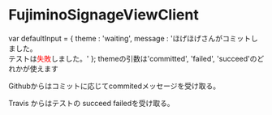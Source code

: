 FujiminoSignageViewClient
=========================


var defaultInput = {
theme : 'waiting',
message : 'ほげほげさんがコミットしました。<br />テストは<span style="color:red">失敗</span>しました。'
};
themeの引数は'committed', 'failed', 'succeed'のどれかが使えます


Githubからはコミットに応じてcommitedメッセージを受け取る。


Travis からはテストの succeed failedを受け取る。

